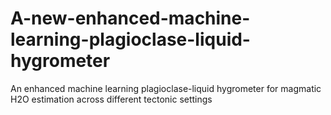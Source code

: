 # A-new-enhanced-machine-learning-plagioclase-liquid-hygrometer
An enhanced machine learning plagioclase-liquid hygrometer for magmatic H2O estimation across different tectonic settings
